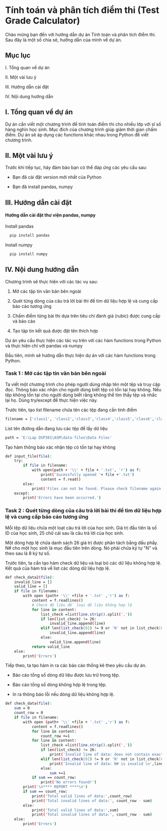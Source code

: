 # Tính toán và phân tích điểm thi (Test Grade Calculator)

Chào mừng bạn đến với hướng dẫn dự án Tính toán và phân tích điểm thi. Sau đây là một số chia sẻ, hướng dẫn của mình về dự án.

## Mục lục
I. Tổng quan về dự án

II. Một vài lưu ý

III. Hướng dẫn cài đặt

IV. Nội dung hướng dẫn

## I. Tổng quan về dự án

Dự án cần viết một chương trình để tính toán điểm thi cho nhiều lớp với sĩ số hàng nghìn học sinh. Mục đích của chương trình giúp giảm thời gian chấm điểm. Dự án sẽ áp dụng các functions khác nhau trong Python để viết chương trình.
## II. Một vài lưu ý
Trước khi tiếp tục, hãy đảm bảo bạn có thể đáp ứng các yêu cầu sau:

* Bạn đã cài đặt version mới nhất của Python

* Bạn đã install pandas, numpy

## III. Hướng dẫn cài đặt
#### Hướng dẫn cài đặt thư viện pandas, numpy

Install pandas

```bash
  pip install pandas
```
Install numpy
```bash
  pip install numpy
```

## IV. Nội dung hướng dẫn

Chương trình sẽ thực hiện với các tác vụ sau:

1. Mở các tập tin văn bản bên ngoài

2. Quét từng dòng của câu trả lời bài thi để tìm dữ liệu hợp lệ và cung cấp báo cáo tương ứng

3. Chấm điểm từng bài thi dựa trên tiêu chí đánh giá (rubic) được cung cấp và báo cáo

4. Tạo tập tin kết quả được đặt tên thích hợp

Dự án yêu cầu thực hiện các tác vụ trên với các hàm functions trong Python và thực hiện chỉ với pandas và numpy

Đầu tiên, mình sẽ hướng dẫn thực hiện dự án với các hàm functions trong Python.

### Task 1 : Mở các tập tin văn bản bên ngoài
Ta viết một chương trình cho phép người dùng nhập tên một tệp và truy cập đọc. Thông báo xác nhận cho người dùng biết tệp có tồn tại hay không. Nếu tệp không tồn tại cho người dùng biết rằng không thể tìm thấy tệp và nhắc lại họ. Dùng try/except để thực hiện việc này.

Trước tiên, tạo list filename chứa tên các tệp đang cần tính điểm

```bash
filename = ['class1', 'class2','class3','class4','class5','class6','class7','class8']
```

List tên đường dẫn đang lưu các tệp để lấy dữ liệu

```bash
path = 'E:\Lap DSP301\ASM\data-files\Data Files'
```
Tạo hàm thông báo xác nhận tệp có tồn tại hay không

```bash
def input_file(file):
    try:
        if file in filename:
            with open(path + '\\' + file + '.txt', 'r') as f:
                print('Sucessfully opened '+ file +'.txt')
                content = f.read()
        else:
            print('Files can not be found. Please check filename again')
    except:
        print('Errors have been occurred.')
```

### Task 2 : Quét từng dòng của câu trả lời bài thi để tìm dữ liệu hợp lệ và cung cấp báo cáo tương ứng

Mỗi tệp dữ liệu chứa một loạt câu trả lời của học sinh. Giá trị đầu tiên là số ID của học sinh, 25 chữ cái sau là câu trả lời của học sinh.


Một dòng hợp lệ chứa danh sách 26 giá trị được phân tách bằng dấu phẩy. N# cho một học sinh là mục đầu tiên trên dòng. Nó phải chứa ký tự "N" và theo sau là 8 ký tự số.

Trước tiên, ta cần tạo hàm check dữ liệu và loại bỏ các dữ liệu không hợp lệ. Kết quả của hàm trả về list các dòng dữ liệu hợp lệ.

```bash
def check_data2(file):
    invalid_line = []
    valid_line = []
    if file in filename:
        with open (path+ '\\' +file + '.txt' ,'r') as f:
            content = f.readlines()
            # Check dữ liệu để loại dữ liệu không hợp lệ
            for line in content:
                list_check =list(line.strip().split(','))
                if len(list_check) != 26:
                    invalid_line.append(line)
                elif len(list_check[0]) != 9 or 'N' not in list_check[0] or list_check[0][1:].isnumeric()== False:
                    invalid_line.append(line)
                else:
                    valid_line.append(line)
            return valid_line
    else:
        print('Errors')
```

Tiếp theo, ta tạo hàm in ra các báo cáo thống kê theo yêu cầu dự án.

* Báo cáo tổng số dòng dữ liệu được lưu trữ trong tệp.

* Báo cáo tống số dòng không hợp lệ trong tệp.

* In ra thông báo lỗi nếu dòng dữ liệu không hợp lệ.

```bash
def check_data(file):
    sum = 0
    count_row = 0
    if file in filename:
        with open (path+ '\\' +file + '.txt' ,'r') as f:
            content = f.readlines()
            for line in content:
                count_row +=1
            for line in content:
                list_check =list(line.strip().split(','))
                if len(list_check) != 26:
                    print('Invalid line of data: does not contain exactly 26 values: \n', line)
                elif len(list_check[0]) != 9 or 'N' not in list_check[0] or list_check[0][1:].isnumeric()== False:
                    print('Invalid line of data: N# is invalid \n',line)
                else:
                    sum +=1
            if sum == count_row:
                print('No errors found!')
        print('\n**** REPORT ****\n')
        if sum == count_row:
            print('Total valid lines of data:',count_row)
            print('Total invalid lines of data:', count_row - sum)
        else:
            print('Total valid lines of data:',sum)
            print('Total invalid lines of data:', count_row - sum)
    else:
        print('Errors')
```
